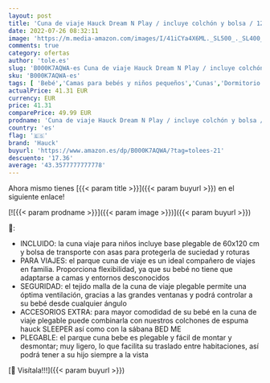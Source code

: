 ```yaml
---
layout: post
title: 'Cuna de viaje Hauck Dream N Play / incluye colchón y bolsa / 120 x 60 cm / desde el nacimiento / portátil y plegable  azul marino amarillo  azul  amarillo '
date: 2022-07-26 08:32:11
image: 'https://m.media-amazon.com/images/I/41iCYa4X6ML._SL500_._SL400_.jpg'
comments: true
category: ofertas
author: 'tole.es'
slug: 'B000K7AQWA-es Cuna de viaje Hauck Dream N Play / incluye colchón y bolsa...'
sku: 'B000K7AQWA-es'
tags: [ 'Bebé','Camas para bebés y niños pequeños','Cunas','Dormitorio','Muebles para bebé','hauck','🇪🇸', ]
actualPrice: 41.31 EUR
currency: EUR
price: 41.31
comparePrice: 49.99 EUR
prodname: 'Cuna de viaje Hauck Dream N Play / incluye colchón y bolsa / 120 x 60 cm / desde el nacimiento / portátil y plegable  azul marino amarillo  azul  amarillo '
country: 'es'
flag: '🇪🇸'
brand: 'Hauck'
buyurl: 'https://www.amazon.es/dp/B000K7AQWA/?tag=tolees-21'
descuento: '17.36'
average: '43.3577777777778'
---
```


Ahora mismo tienes [{{< param title >}}]({{< param buyurl >}}) en el siguiente enlace!

[![{{< param prodname >}}]({{< param image >}})]({{< param buyurl >}})

🔎:

- INCLUIDO: la cuna viaje para niños incluye base plegable de 60x120 cm y bolsa de transporte con asas para protegerla de suciedad y roturas
- PARA VIAJES: el parque cuna de viaje es un ideal compañero de viajes en familia. Proporciona flexibilidad, ya que su bebé no tiene que adaptarse a camas y entornos desconocidos
- SEGURIDAD: el tejido malla de la cuna de viaje plegable permite una óptima ventilación, gracias a las grandes ventanas y podrá controlar a su bebé desde cualquier ángulo
- ACCESORIOS EXTRA: para mayor comodidad de su bebé en la cuna de viaje plegable puede combinarla con nuestros colchones de espuma hauck SLEEPER así como con la sábana BED ME
- PLEGABLE: el parque cuna bebe es plegable y fácil de montar y desmontar; muy ligero, lo que facilita su traslado entre habitaciones, así podrá tener a su hijo siempre a la vista

[🛒 Visítala!!!]({{< param buyurl >}})
